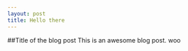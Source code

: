 ```yaml
---
layout: post
title: Hello there
---
```


##Title of the blog post
This is an awesome blog post. 
woo

